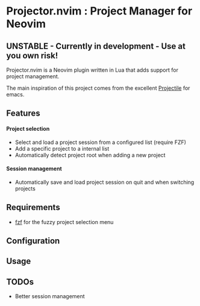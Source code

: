 # Projector.nvim : Project Manager for Neovim

## UNSTABLE - Currently in development - Use at you own risk!

Projector.nvim is a Neovim plugin written in Lua that adds support for project management.

The main inspiration of this project comes from the excellent [Projectile](https://github.com/bbatsov/projectile "Projectile plugin") for emacs.

## Features

#### Project selection

- Select and load a project session from a configured list (require FZF)
- Add a specific project to a internal list
- Automatically detect project root when adding a new project

#### Session management

- Automatically save and load project session on quit and when switching projects

## Requirements

- [fzf](https://github.com/junegunn/fzf.vim "fzf plugin") for the fuzzy project selection menu

## Configuration

## Usage

## TODOs

- Better session management
